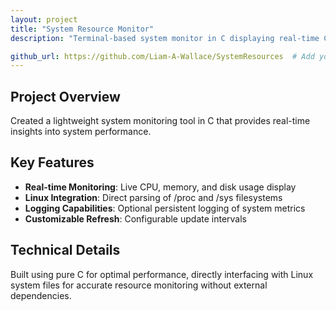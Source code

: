 ```yaml
---
layout: project
title: "System Resource Monitor"
description: "Terminal-based system monitor in C displaying real-time CPU, memory, and disk usage with logging capabilities"

github_url: https://github.com/Liam-A-Wallace/SystemResources  # Add your actual GitHub URL
---
```


## Project Overview

Created a lightweight system monitoring tool in C that provides real-time insights into system performance.

## Key Features

- **Real-time Monitoring**: Live CPU, memory, and disk usage display
- **Linux Integration**: Direct parsing of /proc and /sys filesystems
- **Logging Capabilities**: Optional persistent logging of system metrics
- **Customizable Refresh**: Configurable update intervals

## Technical Details

Built using pure C for optimal performance, directly interfacing with Linux system files for accurate resource monitoring without external dependencies.